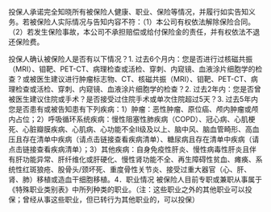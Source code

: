 投保人承诺完全知晓所有被保险人健康、职业、保险等情况，并履行如实告知义务。若被保险人实际情况与告知内容不符：（1）本公司有权依法解除保险合同。（2）若发生保险事故，本公司不承担赔偿或给付保险金的责任，并有权依法不退还保险费。

投保人确认被保险人是否有以下情况？1. 过去6个月内：您是否进行过核磁共振（MRI）、钼靶、PET-CT、病理检查或活检、穿刺、内窥镜、血液涂片细胞学的检查？或被医生建议进行肿瘤标志物、CT、核磁共振（MRI）、钼靶、PET-CT、病理检查或活检、穿刺、内窥镜、血液涂片细胞学的检查？2. 过去2年内：您是否曾被医生建议住院或手术？是否接受过住院手术或单次住院超过5天？3. 过去5年内您是否患有或被告知患有下列疾病：1）肿瘤：恶性肿瘤、原位癌、颅内肿瘤或颅内占位；2）呼吸循环系统疾病：慢性阻塞性肺疾病（COPD）、冠心病、心肌梗死、心脏瓣膜疾病、心肌病、心功能不全II级及以上、脑中风、脑血管畸形、高血压且存在清单中疾病（请点击链接查看疾病清单）、糖尿病且存在清单中疾病（请点击链接查看疾病清单）；3）其他疾病：自身免疫性肝炎、慢性病毒性肝炎且伴有肝功能异常、肝纤维化或肝硬化、慢性肾功能不全、再生障碍性贫血、瘫痪、系统性红斑狼疮、股骨头/颈坏死、重度骨性关节炎、接受过重大器官（心、肝、肾、肺）移植或造血干细胞移植。4．职业情况 被保险人目前专职或兼职从事属于《特殊职业类别表》中所列种类的职业。（注：这些职业之外的其他职业可以投保；曾经从事这些职业，但已转行为其他职业的，可以投保）